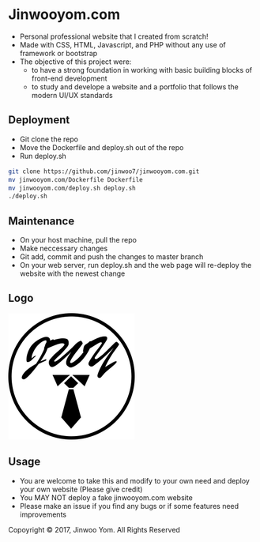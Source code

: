 # Jinwooyom.com
- Personal professional website that I created from scratch!
- Made with CSS, HTML, Javascript, and PHP without any use of framework or bootstrap
- The objective of this project were:
    * to have a strong foundation in working with basic building blocks of front-end development
    * to study and develope a website and a portfolio that follows the modern UI/UX standards

## Deployment
- Git clone the repo
- Move the Dockerfile and deploy.sh out of the repo
- Run deploy.sh
```bash
git clone https://github.com/jinwoo7/jinwooyom.com.git
mv jinwooyom.com/Dockerfile Dockerfile
mv jinwooyom.com/deploy.sh deploy.sh
./deploy.sh
```

## Maintenance
- On your host machine, pull the repo
- Make neccessary changes
- Git add, commit and push the changes to master branch
- On your web server, run deploy.sh and the web page will re-deploy the website with the newest change

##  Logo
![alt text][logo]

## Usage
- You are welcome to take this and modify to your own need and deploy your own website (Please give credit)
- You MAY NOT deploy a fake jinwooyom.com website
- Please make an issue if you find any bugs or if some features need improvements

Copoyright &copy; 2017, Jinwoo Yom. All Rights Reserved

[logo]: ./resources/css/img/JinwooYom-LogoDark.png "JinwooYom.com Logo"

